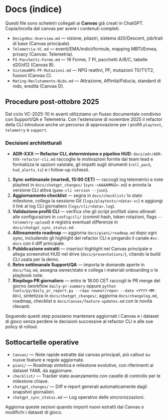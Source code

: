 # Docs (indice)

Questi file sono scheletri collegati ai **Canvas** già creati in ChatGPT. Copia/incolla dal canvas per avere i contenuti completi.

- `DesignDoc-Overview.md` — visione, pilastri, sistema d20/Descent, job/trait di base (Canvas principale).
- `Telemetria-VC.md` — eventi/EMA/indici/formule, mapping MBTI/Ennea, privacy (Canvas: Telemetria).
- `PI-Pacchetti-Forme.md` — 16 Forme, 7 PI, pacchetti A/B/C, tabelle d20/d12 (Canvas B).
- `SistemaNPG-PF-Mutazioni.md` — NPG reattivi, PF, mutazioni T0/T1/T2, fusioni (Canvas C).
- `Mating-Reclutamento-Nido.md` — Attrazione, Affinità/Fiducia, standard di nido, eredità (Canvas D).

## Procedure post-ottobre 2025
Dal ciclo VC-2025-10 in avanti utilizziamo un flusso documentale condiviso con Support/QA e Telemetria. Con l'estensione di novembre 2025 il refactor della CLI introduce anche un percorso di approvazione per i profili `playtest`, `telemetry` e `support`.

### Decisioni architetturali
- **ADR-XXX — Refactor CLI, determinismo e pipeline HUD**: `docs/adr/ADR-XXX-refactor-cli.md` raccoglie le motivazioni fornite dal team lead e formalizza le opzioni valutate, gli impatti sugli strumenti (`roll_pack`, `hud_alerts.ts`) e i follow-up richiesti.

1. **Sync settimanale (martedì, 15:00 CET)** — raccogli log telemetrici e note playtest in `docs/chatgpt_changes/` (`sync-<AAAAMMGG>.md`) e annota la versione CLI attiva (`game-cli version --json`).
2. **Aggiornamento checklist** — segna in `docs/checklist/` lo stato milestone, collega la sessione Git (`logs/playtests/<data>-vc`) e aggiungi il link al log CLI giornaliero (`logs/cli/<data>.log`).
3. **Validazione profili CLI** — verifica che gli script profilati siano allineati alle configurazioni in `config/cli/` (commit hash, token rotazioni, flags `--telemetry-upload`) e registra eventuali differenze in `docs/chatgpt_sync_status.md`.
4. **Allineamento roadmap** — aggiorna `docs/piani/roadmap.md` dopo ogni sync, includendo gli highlight del refactor CLI e pingando il canale `#vc-docs` con il diff principale.
5. **Pubblicazione estratti** — inserisci highlight nel Canvas principale e allega screenshot HUD nel drive (`docs/presentations/`), citando la build CLI usata per la demo.
6. **Retro settimanale Support/QA** — importa le domande aperte in `docs/faq.md`, assegna owner/stato e collega i materiali onboarding o le playbook note.
7. **Riepilogo PR giornaliero** — entro le 18:00 CET raccogli le PR merge del giorno (workflow `daily-pr-summary` oppure `python tools/py/daily_pr_report.py --repo <owner/repo> --date <YYYY-MM-DD>`), sintetizza in `docs/chatgpt_changes/`, aggiorna `docs/changelog.md`, roadmap, checklist e `docs/Canvas/feature-updates.md` con le novità rilevanti.

Seguendo questi step possiamo mantenere aggiornati i Canvas e i dataset di gioco senza perdere le decisioni successive al refactor CLI e alle sue policy di rollout.

## Sottocartelle operative

- `Canvas/` — Note rapide estratte dai canvas principali, più callout su nuove feature e regole aggiornate.
- `piani/` — Roadmap sintetica e milestone evolutive, con riferimenti ai dataset YAML da aggiornare.
- `checklist/` — Tracker stato avanzamento con caselle di controllo per le milestone chiave.
- `chatgpt_changes/` — Diff e report generati automaticamente dagli snapshot giornalieri.
- `chatgpt_sync_status.md` — Log operativo delle sincronizzazioni.

Aggiorna queste sezioni quando importi nuovi estratti dai Canvas o modifichi i dataset di gioco.
